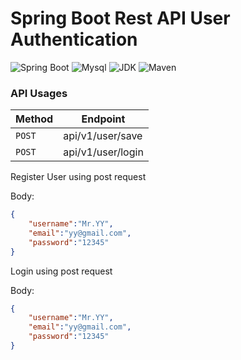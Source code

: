 # Spring Boot Rest API User Authentication

![Spring Boot](https://img.shields.io/badge/Spring%20Boot-3.1.0-brightgreen.svg)
![Mysql](https://img.shields.io/badge/Mysql-8.2.4-blue.svg)
![JDK](https://img.shields.io/badge/JDK-19.0.2-brightgreen.svg)
![Maven](https://img.shields.io/badge/Maven-4.0.0-yellowgreen.svg)

 <!--- ![license](https://img.shields.io/badge/license-MPL--2.0-blue.svg) --->


### API Usages

|Method | Endpoint|
| -------- | -------- |
| `POST`     | api/v1/user/save |
| `POST`     | api/v1/user/login|



Register User using post request

Body:

```json
{
    "username":"Mr.YY",
    "email":"yy@gmail.com",
    "password":"12345"
}
```

Login using post request

Body:

```json
{
    "username":"Mr.YY",
    "email":"yy@gmail.com",
    "password":"12345"
}
```